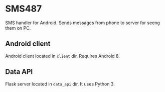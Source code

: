 # SMS487

SMS handler for Android. Sends messages from phone to server
for seeng them on PC.

## Android client

Android client located in `client` dir. Requires Android 8.

## Data API

Flask server located in `data_api` dir. It uses Python 3.
